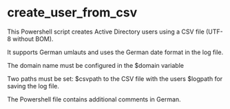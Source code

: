 # create_user_from_csv

This Powershell script creates Active Directory users using a CSV file (UTF-8 without BOM).

It supports German umlauts and uses the German date format in the log file.

The domain name must be configured in the $domain variable

Two paths must be set:
$csvpath to the CSV file with the users 
$logpath for saving the log file.

The Powershell file contains additional comments in German.

